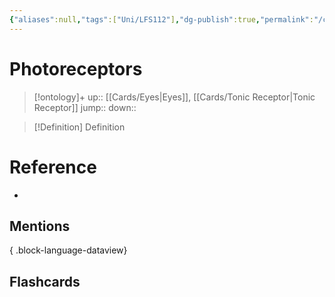 ```yaml
---
{"aliases":null,"tags":["Uni/LFS112"],"dg-publish":true,"permalink":"/cards/photoreceptors/","dgPassFrontmatter":true}
---
```


# Photoreceptors

> [!ontology]+
> up:: [[Cards/Eyes\|Eyes]], [[Cards/Tonic Receptor\|Tonic Receptor]]
> jump:: 
> down:: 

> [!Definition] Definition

# Reference

- 

## Mentions


{ .block-language-dataview}

## Flashcards
